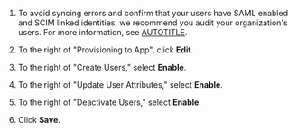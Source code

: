 1. To avoid syncing errors and confirm that your users have SAML enabled and SCIM linked identities, we recommend you audit your organization's users. For more information, see [AUTOTITLE](/organizations/managing-saml-single-sign-on-for-your-organization/troubleshooting-identity-and-access-management-for-your-organization).

1. To the right of "Provisioning to App", click **Edit**.
1. To the right of "Create Users," select **Enable**.
1. To the right of "Update User Attributes," select **Enable**.
1. To the right of "Deactivate Users," select **Enable**.
1. Click **Save**.

